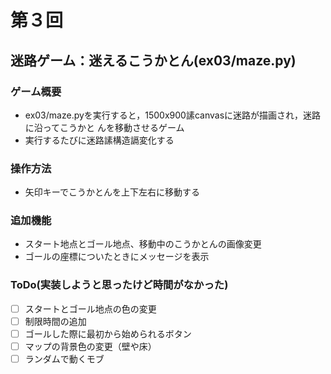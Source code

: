 # 第３回
## 迷路ゲーム：迷えるこうかとん(ex03/maze.py)
### ゲーム概要
- ex03/maze.pyを実行すると，1500x900䛾canvasに迷路が描画され，迷路に沿ってこうかと
んを移動させるゲーム
- 実行するたびに迷路䛾構造䛿変化する
### 操作方法
- 矢印キーでこうかとんを上下左右に移動する
### 追加機能
- スタート地点とゴール地点、移動中のこうかとんの画像変更
- ゴールの座標についたときにメッセージを表示
### ToDo(実装しようと思ったけど時間がなかった)
- [ ] スタートとゴール地点の色の変更
- [ ] 制限時間の追加
- [ ] ゴールした際に最初から始められるボタン
- [ ] マップの背景色の変更（壁や床）
- [ ] ランダムで動くモブ